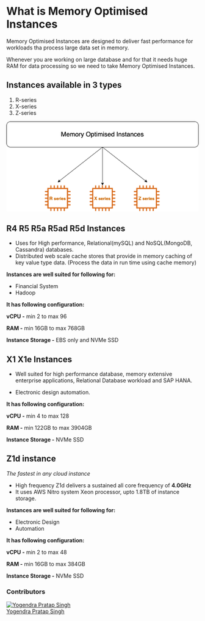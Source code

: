 # What is Memory Optimised Instances

Memory Optimised Instances are designed to deliver fast performance for workloads tha process large data set in memory.

Whenever you are working on large database and for that it needs huge RAM for data processing so we need to take Memory Optimised Instances.

## Instances available in 3 types
1. R-series
2. X-series
3. Z-series

![](images/memory_optimised.png)

## R4 R5 R5a R5ad R5d Instances
- Uses for High performance, Relational(mySQL) and NoSQL(MongoDB, Cassandra) databases.
- Distributed web scale cache stores that provide  in memory caching of key value type data. (Process the data in run time using cache memory)

**Instances are well suited for following for:**
- Financial System
- Hadoop

**It has following configuration:**

**vCPU -** min 2 to max 96

**RAM -** min 16GB to max 768GB

**Instance Storage -** EBS only and NVMe SSD


## X1 X1e Instances
- Well suited for high performance database, memory extensive enterprise applications, Relational Database workload and SAP HANA.

- Electronic design automation.

**It has following configuration:**

**vCPU -** min 4 to max 128

**RAM -** min 122GB to max 3904GB

**Instance Storage -** NVMe SSD

## Z1d instance 
*The fastest in any cloud instance*

- High frequency Z1d delivers a sustained all core frequency of **4.0GHz**
- It uses AWS Nitro system Xeon processor, upto 1.8TB of instance storage.

**Instances are well suited for following for:**
- Electronic Design
- Automation

**It has following configuration:**

**vCPU -** min 2 to max 48

**RAM -** min 16GB to max 384GB

**Instance Storage -** NVMe SSD


### Contributors
[![Yogendra Pratap Singh][yogendra_avatar]][yogendra_homepage]<br/>[Yogendra Pratap Singh][yogendra_homepage] 

  [yogendra_homepage]: https://github.com/PratapSingh13
  [yogendra_avatar]: https://img.cloudposse.com/75x75/https://github.com/PratapSingh13.png